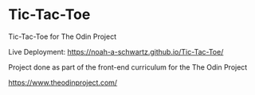 # Tic-Tac-Toe
Tic-Tac-Toe for The Odin Project

Live Deployment: https://noah-a-schwartz.github.io/Tic-Tac-Toe/

Project done as part of the front-end curriculum for the The Odin Project

https://www.theodinproject.com/
